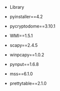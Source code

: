 * Library 

 * pyinstaller==4.2
 * pycryptodome==3.10.1
 * WMI==1.5.1 
 * scapy==2.4.5 
 * winpcapy==1.0.2
 * pynput==1.6.8   
 * mss==6.1.0    
 * prettytable==2.1.0
